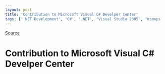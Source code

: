 ```yaml
---
layout: post
title: 'Contribution to Microsoft Visual C# Develper Center'
tags: ['.NET Development', 'C#', '.NET', 'Visual Studio 2005', 'msmvps']
---
```

[Source](http://blogs.msmvps.com/peterritchie/2007/02/23/contribution-to-microsoft-visual-c-develper-center/ "Permalink to Contribution to Microsoft Visual C# Develper Center")

# Contribution to Microsoft Visual C# Develper Center




